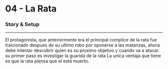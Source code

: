 # 04 - La Rata 
### Story & Setup

---

El protagonista, que anteriormente era el principal complice de
la rata fue traicionado despues de su ultimo robo por oponerse a las 
matanzas, ahora debe intentar descubrir quien es su proximo objetivo y
cuando va a atacar. su primer paso es investigar la guarida de la rata
La unica ventaja que tiene es que la rata piensa que el está muerto.
